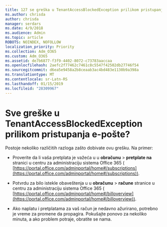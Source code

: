 ```yaml
---
title: 127 se greška u TenantAccessBlockedException prilikom pristupanja e-pošte?
ms.author: chrisda
author: chrisda
manager: serdars
ms.date: 4/9/2018
ms.audience: Admin
ms.topic: article
ROBOTS: NOINDEX, NOFOLLOW
localization_priority: Priority
ms.collection: Adm_O365
ms.custom: Adm_O365
ms.assetid: de7b6877-f3f9-4402-8072-c73783aaccaa
ms.openlocfilehash: 2aefc2f77462c7461c8c5547f42502db27746f54
ms.sourcegitcommit: d6ea5e9458a2b8ceaab3ac4bd483e1130b9a398a
ms.translationtype: MT
ms.contentlocale: sr-Latn-RS
ms.lasthandoff: 01/15/2019
ms.locfileid: "28309967"
---
```

# <a name="getting-a-tenantaccessblockedexception-error-when-accessing-email"></a>Sve greške u TenantAccessBlockedException prilikom pristupanja e-pošte?

Postoje nekoliko različitih razloga zašto dobivate ovu grešku. Na primer:
  
- Proverite da li vaša pretplata je važeća u u **obračunu** \> **pretplate na** stranici u centru za administraciju sistema Office 365 ( [https://portal.office.com/adminportal/home#/subscriptions](https://portal.office.com/adminportal/home#/subscriptions)).
    
- Potvrdu za bilo istekle obaveštenja u u **obračunu** \> **račune** stranice u centru za administraciju sistema Office 365 ( [https://portal.office.com/adminportal/home#/billoverview](https://portal.office.com/adminportal/home#/billoverview)).
    
- Ako naplatu i pretplatama za vaš račun je nedavno ažurirano, potrebno je vreme za promene da propagira. Pokušajte ponovo za nekoliko minuta, a ako problem potraje, obratite se nama.
    

